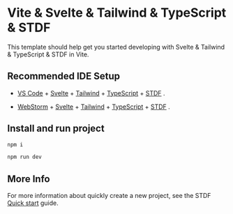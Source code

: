 # Vite & Svelte & Tailwind & TypeScript & STDF

This template should help get you started developing with Svelte & Tailwind & TypeScript & STDF in Vite.

## Recommended IDE Setup

- [VS Code](https://code.visualstudio.com/) + [Svelte](https://marketplace.visualstudio.com/items?itemName=svelte.svelte-vscode) + [Tailwind](https://marketplace.visualstudio.com/items?itemName=bradlc.vscode-tailwindcss) + [TypeScript](https://typescriptlang.org) + [STDF](https://stdf.design) .

- [WebStorm](https://www.jetbrains.com/webstorm/) + [Svelte](https://www.jetbrains.com/help/webstorm/svelte.html) + [Tailwind](https://www.jetbrains.com/help/webstorm/tailwind-css.html) + [TypeScript](https://typescriptlang.org) + [STDF](https://stdf.design) .

## Install and run project

```bash
npm i

npm run dev
```

## More Info

For more information about quickly create a new project, see the STDF [Quick start](https://stdf.design/guide) guide.
